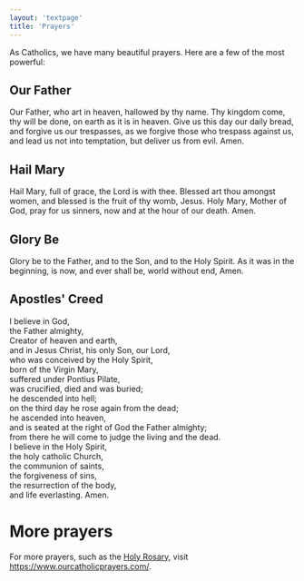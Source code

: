 ```yaml
---
layout: 'textpage'
title: 'Prayers'
---
```


As Catholics, we have many beautiful prayers. Here are a few of the most powerful:

## Our Father

Our Father, who art in heaven, hallowed by thy name. Thy kingdom come, thy will be done, on earth as
it is in heaven. Give us this day our daily bread, and forgive us our trespasses, as we forgive
those who trespass against us, and lead us not into temptation, but deliver us from evil. Amen.

## Hail Mary

Hail Mary, full of grace, the Lord is with thee. Blessed art thou amongst women, and blessed is the
fruit of thy womb, Jesus. Holy Mary, Mother of God, pray for us sinners, now and at the hour of our
death. Amen.

## Glory Be

Glory be to the Father, and to the Son, and to the Holy Spirit. As it was in the beginning, is now,
and ever shall be, world without end, Amen.

## Apostles' Creed

I believe in God,<br/>
the Father almighty,<br/>
Creator of heaven and earth,<br/>
and in Jesus Christ, his only Son, our Lord,<br/>
who was conceived by the Holy Spirit,<br/>
born of the Virgin Mary,<br/>
suffered under Pontius Pilate,<br/>
was crucified, died and was buried;<br/>
he descended into hell;<br/>
on the third day he rose again from the dead;<br/>
he ascended into heaven,<br/>
and is seated at the right of God the Father almighty;<br/>
from there he will come to judge the living and the dead.<br/>
I believe in the Holy Spirit,<br/>
the holy catholic Church,<br/>
the communion of saints,<br/>
the forgiveness of sins,<br/>
the resurrection of the body,<br/>
and life everlasting. Amen.

# More prayers

For more prayers, such as the [Holy
Rosary](https://www.ourcatholicprayers.com/how-to-say-the-rosary.html), visit
<https://www.ourcatholicprayers.com/>.
